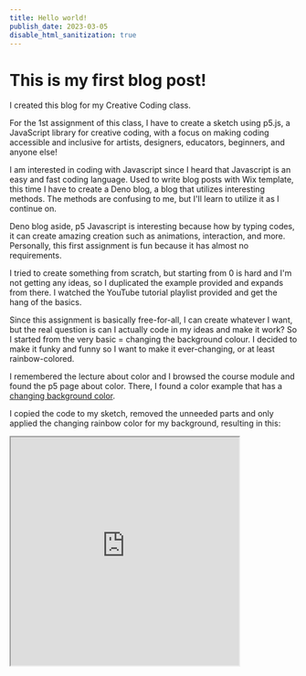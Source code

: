 ```yaml
---
title: Hello world!
publish_date: 2023-03-05
disable_html_sanitization: true
---
```


#  This is my first blog post!

I created this blog for my Creative Coding class.

For the 1st assignment of this class, I have to create a sketch using p5.js, a JavaScript library for creative coding, with a focus on making coding accessible and inclusive for artists, designers, educators, beginners, and anyone else! 

I am interested in coding with Javascript since I heard that Javascript is an easy and fast coding language. Used to write blog posts with Wix template, this time I have to create a Deno blog, a blog that utilizes interesting methods. The methods are confusing to me, but I'll learn to utilize it as I continue on.

Deno blog aside, p5 Javascript is interesting because how by typing codes, it can create amazing creation such as animations, interaction, and more. Personally, this first assignment is fun because it has almost no requirements.

I tried to create something from scratch, but starting from 0 is hard and I'm not getting any ideas, so I duplicated the example provided and expands from there. I watched the YouTube tutorial playlist provided and get the hang of the basics.

Since this assignment is basically free-for-all, I can create whatever I want, but the real question is can I actually code in my ideas and make it work? So I started from the very basic = changing the background colour. I decided to make it funky and funny so I want to make it ever-changing, or at least rainbow-colored. 

I remembered the lecture about color and I browsed the course module and found the p5 page about color. There, I found a color example that has a [changing background color](https://editor.p5js.org/capogreco/sketches/GGKmdZuVg).

I copied the code to my sketch, removed the unneeded parts and only applied the changing rainbow color for my background, resulting in this:

<iframe width="400" height="400" src="https://editor.p5js.org/Rivenrh/full/Ss3EpG0nM"></iframe>